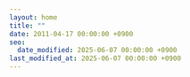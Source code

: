 ```yaml
---
layout: home
title: ""
date: 2011-04-17 00:00:00 +0900
seo:
  date_modified: 2025-06-07 00:00:00 +0900
last_modified_at: 2025-06-07 00:00:00 +0900
---
```

